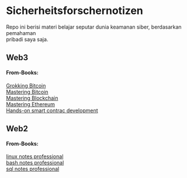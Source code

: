 # Sicherheitsforschernotizen
Repo ini berisi materi belajar seputar dunia keamanan siber, berdasarkan pemahaman <br> pribadi saya saja.

## Web3
#### From-Books:

[Grokking Bitcoin](web3-sources/from-books/books-01-grokking_bitcoin.md)<br>
[Mastering Bitcoin](web3-sources/from-books/books-02-mastering_bitcoin.md)<br>
[Mastering Blockchain](web3-sources/from-books/books-03_mastering_blockchain.md)<br>
[Mastering Ethereum](web3-sources/from-books/books-07-mastering_ethereum_.md)<br>
[Hands-on smart contrac development](web3-sources/from-books/books-06-hands-on_smart_contract_development.md)<br>


## Web2
#### From-Books:
[linux notes professional](web2-sources/from-books/professional_notes/books-01-linux_notes_professional.md)<br>
[bash notes professional](web2-sources/from-books/professional_notes/books-02-bash_notes_professional.md)<br>
[sql notes professional](web2-sources/from-books/professional_notes/books-03-sql_notes_professional.md)<br>
